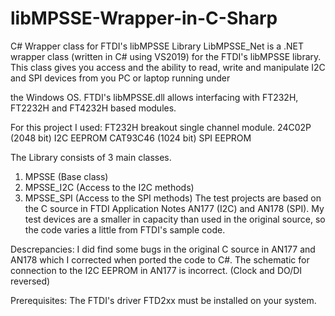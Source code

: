 # libMPSSE-Wrapper-in-C-Sharp
C# Wrapper class for FTDI's libMPSSE Library
LibMPSSE_Net is a .NET wrapper class  (written in C# using VS2019) for the FTDI's libMPSSE library.
This class gives you access and the ability to read, write and manipulate  I2C and SPI devices from you PC or laptop running under 

the Windows OS.
FTDI's libMPSSE.dll allows interfacing with FT232H, FT2232H and FT4232H based modules.

For this project I used:
FT232H breakout single channel module.
24C02P (2048 bit) I2C EEPROM
CAT93C46 (1024 bit) SPI EEPROM

The Library consists of 3 main classes.
1. MPSSE (Base class)
2. MPSSE_I2C (Access to the I2C methods)
3. MPSSE_SPI (Access to the SPI methods)
The test projects are based on the C source in FTDI Application Notes AN177 (I2C) and AN178 (SPI).
My test devices are a smaller in capacity than used in the original source, so the code varies a little from FTDI's sample code.

Descrepancies:
I did find some bugs in the original C source in AN177 and AN178 which I corrected when ported the code to C#.
The schematic for connection to the I2C EEPROM in AN177 is incorrect. (Clock and DO/DI reversed)

Prerequisites:
The FTDI's driver FTD2xx must be installed on your system.
